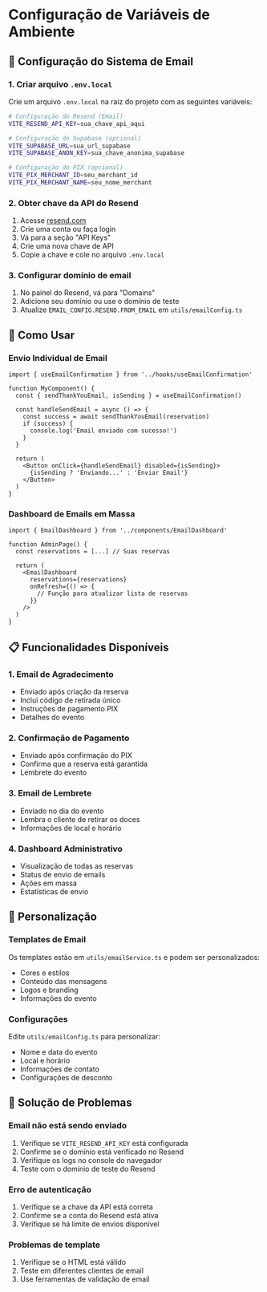 # Configuração de Variáveis de Ambiente

## 📧 Configuração do Sistema de Email

### 1. Criar arquivo `.env.local`

Crie um arquivo `.env.local` na raiz do projeto com as seguintes variáveis:

```bash
# Configuração do Resend (Email)
VITE_RESEND_API_KEY=sua_chave_api_aqui

# Configuração do Supabase (opcional)
VITE_SUPABASE_URL=sua_url_supabase
VITE_SUPABASE_ANON_KEY=sua_chave_anonima_supabase

# Configuração do PIX (opcional)
VITE_PIX_MERCHANT_ID=seu_merchant_id
VITE_PIX_MERCHANT_NAME=seu_nome_merchant
```

### 2. Obter chave da API do Resend

1. Acesse [resend.com](https://resend.com)
2. Crie uma conta ou faça login
3. Vá para a seção "API Keys"
4. Crie uma nova chave de API
5. Copie a chave e cole no arquivo `.env.local`

### 3. Configurar domínio de email

1. No painel do Resend, vá para "Domains"
2. Adicione seu domínio ou use o domínio de teste
3. Atualize `EMAIL_CONFIG.RESEND.FROM_EMAIL` em `utils/emailConfig.ts`

## 🚀 Como Usar

### Envio Individual de Email

```tsx
import { useEmailConfirmation } from '../hooks/useEmailConfirmation'

function MyComponent() {
  const { sendThankYouEmail, isSending } = useEmailConfirmation()
  
  const handleSendEmail = async () => {
    const success = await sendThankYouEmail(reservation)
    if (success) {
      console.log('Email enviado com sucesso!')
    }
  }
  
  return (
    <Button onClick={handleSendEmail} disabled={isSending}>
      {isSending ? 'Enviando...' : 'Enviar Email'}
    </Button>
  )
}
```

### Dashboard de Emails em Massa

```tsx
import { EmailDashboard } from '../components/EmailDashboard'

function AdminPage() {
  const reservations = [...] // Suas reservas
  
  return (
    <EmailDashboard 
      reservations={reservations}
      onRefresh={() => {
        // Função para atualizar lista de reservas
      }}
    />
  )
}
```

## 📋 Funcionalidades Disponíveis

### 1. Email de Agradecimento
- Enviado após criação da reserva
- Inclui código de retirada único
- Instruções de pagamento PIX
- Detalhes do evento

### 2. Confirmação de Pagamento
- Enviado após confirmação do PIX
- Confirma que a reserva está garantida
- Lembrete do evento

### 3. Email de Lembrete
- Enviado no dia do evento
- Lembra o cliente de retirar os doces
- Informações de local e horário

### 4. Dashboard Administrativo
- Visualização de todas as reservas
- Status de envio de emails
- Ações em massa
- Estatísticas de envio

## 🔧 Personalização

### Templates de Email

Os templates estão em `utils/emailService.ts` e podem ser personalizados:

- Cores e estilos
- Conteúdo das mensagens
- Logos e branding
- Informações do evento

### Configurações

Edite `utils/emailConfig.ts` para personalizar:

- Nome e data do evento
- Local e horário
- Informações de contato
- Configurações de desconto

## 🚨 Solução de Problemas

### Email não está sendo enviado

1. Verifique se `VITE_RESEND_API_KEY` está configurada
2. Confirme se o domínio está verificado no Resend
3. Verifique os logs no console do navegador
4. Teste com o domínio de teste do Resend

### Erro de autenticação

1. Verifique se a chave da API está correta
2. Confirme se a conta do Resend está ativa
3. Verifique se há limite de envios disponível

### Problemas de template

1. Verifique se o HTML está válido
2. Teste em diferentes clientes de email
3. Use ferramentas de validação de email
